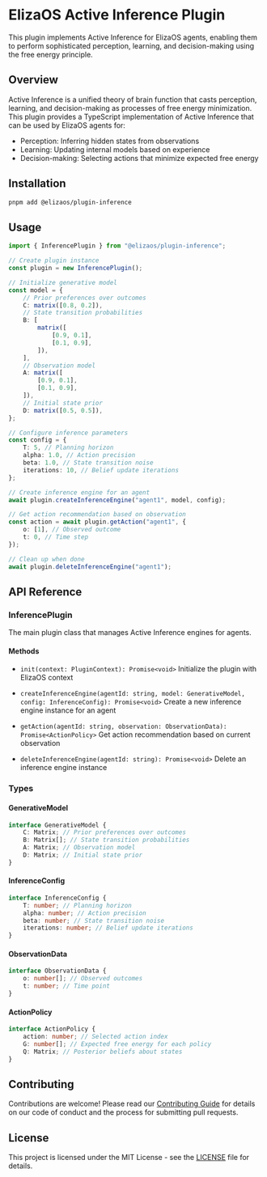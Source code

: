 # ElizaOS Active Inference Plugin

This plugin implements Active Inference for ElizaOS agents, enabling them to perform sophisticated perception, learning, and decision-making using the free energy principle.

## Overview

Active Inference is a unified theory of brain function that casts perception, learning, and decision-making as processes of free energy minimization. This plugin provides a TypeScript implementation of Active Inference that can be used by ElizaOS agents for:

-   Perception: Inferring hidden states from observations
-   Learning: Updating internal models based on experience
-   Decision-making: Selecting actions that minimize expected free energy

## Installation

```bash
pnpm add @elizaos/plugin-inference
```

## Usage

```typescript
import { InferencePlugin } from "@elizaos/plugin-inference";

// Create plugin instance
const plugin = new InferencePlugin();

// Initialize generative model
const model = {
    // Prior preferences over outcomes
    C: matrix([0.8, 0.2]),
    // State transition probabilities
    B: [
        matrix([
            [0.9, 0.1],
            [0.1, 0.9],
        ]),
    ],
    // Observation model
    A: matrix([
        [0.9, 0.1],
        [0.1, 0.9],
    ]),
    // Initial state prior
    D: matrix([0.5, 0.5]),
};

// Configure inference parameters
const config = {
    T: 5, // Planning horizon
    alpha: 1.0, // Action precision
    beta: 1.0, // State transition noise
    iterations: 10, // Belief update iterations
};

// Create inference engine for an agent
await plugin.createInferenceEngine("agent1", model, config);

// Get action recommendation based on observation
const action = await plugin.getAction("agent1", {
    o: [1], // Observed outcome
    t: 0, // Time step
});

// Clean up when done
await plugin.deleteInferenceEngine("agent1");
```

## API Reference

### InferencePlugin

The main plugin class that manages Active Inference engines for agents.

#### Methods

-   `init(context: PluginContext): Promise<void>`
    Initialize the plugin with ElizaOS context

-   `createInferenceEngine(agentId: string, model: GenerativeModel, config: InferenceConfig): Promise<void>`
    Create a new inference engine instance for an agent

-   `getAction(agentId: string, observation: ObservationData): Promise<ActionPolicy>`
    Get action recommendation based on current observation

-   `deleteInferenceEngine(agentId: string): Promise<void>`
    Delete an inference engine instance

### Types

#### GenerativeModel

```typescript
interface GenerativeModel {
    C: Matrix; // Prior preferences over outcomes
    B: Matrix[]; // State transition probabilities
    A: Matrix; // Observation model
    D: Matrix; // Initial state prior
}
```

#### InferenceConfig

```typescript
interface InferenceConfig {
    T: number; // Planning horizon
    alpha: number; // Action precision
    beta: number; // State transition noise
    iterations: number; // Belief update iterations
}
```

#### ObservationData

```typescript
interface ObservationData {
    o: number[]; // Observed outcomes
    t: number; // Time point
}
```

#### ActionPolicy

```typescript
interface ActionPolicy {
    action: number; // Selected action index
    G: number[]; // Expected free energy for each policy
    Q: Matrix; // Posterior beliefs about states
}
```

## Contributing

Contributions are welcome! Please read our [Contributing Guide](../../CONTRIBUTING.md) for details on our code of conduct and the process for submitting pull requests.

## License

This project is licensed under the MIT License - see the [LICENSE](../../LICENSE) file for details.

